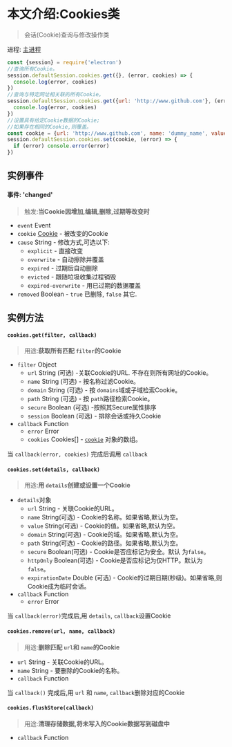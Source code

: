 # 本文介绍:Cookies类

> 会话(Cookie)查询与修改操作类 

进程: [主进程](../glossary.md#主进程)                                                                          

```JavaScript
const {session} = require('electron')
//查询所有Cookie。
session.defaultSession.cookies.get({}, (error, cookies) => {
  console.log(error, cookies)
})
//查询与特定网址相关联的所有Cookie。
session.defaultSession.cookies.get({url: 'http://www.github.com'}, (error, cookies) => {
  console.log(error, cookies)
})
//设置具有给定Cookie数据的Cookie;
//如果存在相同的Cookie,则覆盖。
const cookie = {url: 'http://www.github.com', name: 'dummy_name', value: 'dummy'}
session.defaultSession.cookies.set(cookie, (error) => {
  if (error) console.error(error)
})
```

## 实例事件

#### 事件: 'changed'
> 触发:**当Cookie因增加,编辑,删除,过期等改变时**

* `event` Event
* `cookie` [Cookie](structures/cookie.md) - 被改变的Cookie
* `cause` String - 修改方式,可选以下:
  * `explicit` - 直接改变
  * `overwrite` - 自动擦除并覆盖
  * `expired` - 过期后自动删除
  * `evicted` - 跟随垃圾收集过程销毁
  * `expired-overwrite` - 用已过期的数据覆盖
* `removed` Boolean - `true` 已删除, `false` 其它.

## 实例方法

#### `cookies.get(filter, callback)`
> 用途:**获取所有匹配 `filter`的Cookie**

* `filter` Object
  * `url` String (可选) -关联Cookie的URL. 不存在则所有网址的Cookie。
  * `name` String (可选) - 按名称过滤Cookie。
  * `domain` String (可选) - 按 `domains`域或子域检索Cookie。
  * `path` String (可选) - 按 `path`路径检索Cookie。
  * `secure` Boolean (可选) -按照其Secure属性排序
  * `session` Boolean (可选) - 排除会话或持久Cookie
* `callback` Function
  * `error` Error
  * `cookies` Cookies[] - [`cookie`](structures/cookie.md) 对象的数组。

当 `callback(error, cookies)` 完成后调用 `callback`

#### `cookies.set(details, callback)`
> 用途:**用 `details`创建或设置一个Cookie**

* `details`对象
  * `url` String - 关联Cookie的URL。
  * `name` String(可选) - Cookie的名称。如果省略,默认为空。
  * `value` String(可选) - Cookie的值。如果省略,默认为空。
  * `domain` String(可选) - Cookie的域。如果省略,默认为空。
  * `path` String(可选) - Cookie的路径。如果省略,默认为空。
  * `secure` Boolean(可选) - Cookie是否应标记为安全。默认 为`false`。
  * `httpOnly` Boolean(可选) - Cookie是否应标记为仅HTTP。默认为 `false`。
  * `expirationDate` Double (可选) - Cookie的过期日期(秒级)。如果省略,则Cookie成为临时会话。
* `callback` Function
  * `error` Error
  
当 `callback(error)`完成后,用 `details`, `callback`设置Cookie

#### `cookies.remove(url, name, callback)`
> 用途:**删除匹配 `url`和 `name`的Cookie**

* `url` String - 关联Cookie的URL。
* `name` String - 要删除的Cookie的名称。
* `callback` Function

当 `callback()` 完成后,用 `url` 和 `name`, `callback`删除对应的Cookie

#### `cookies.flushStore(callback)`
> 用途:**清理存储数据,将未写入的Cookie数据写到磁盘中**

* `callback` Function